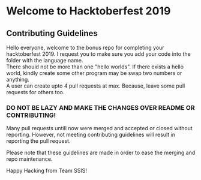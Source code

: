 # Welcome to Hacktoberfest 2019  
## Contributing Guidelines  
Hello everyone, welcome to the bonus repo for completing your hacktoberfest 2019. I request you to make sure you add your code into the folder with the language name.  
There should not be more than one "hello worlds". If there exists a hello world, kindly create some other program may be swap two numbers or anything.  
A user can create upto 4 pull requests at max. Because, leave some pull requests for others too.  
### DO NOT BE LAZY AND MAKE THE CHANGES OVER README OR CONTRIBUTING!  
Many pull requests untill now were merged and accepted or closed without reporting. However, not meeting contributing guidelines will result in reporting the pull request.  
  
  
Please note that these guidelines are made in order to ease the merging and repo maintenance.  
  
Happy Hacking from Team SSIS!
